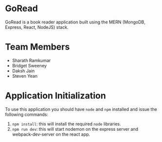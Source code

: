 # GoRead

GoRead is a book reader application built using the MERN (MongoDB, Express, React, NodeJS) stack.

# Team Members
* Sharath Ramkumar
* Bridget Sweeney
* Daksh Jain
* Steven Yean

# Application Initialization

To use this application you should have `node` and `npm` installed and issue the following commands:

1. `npm install`: this will install the required `node` libraries.
2. `npm run dev`: this will start nodemon on the express server and webpack-dev-server on the react app.

